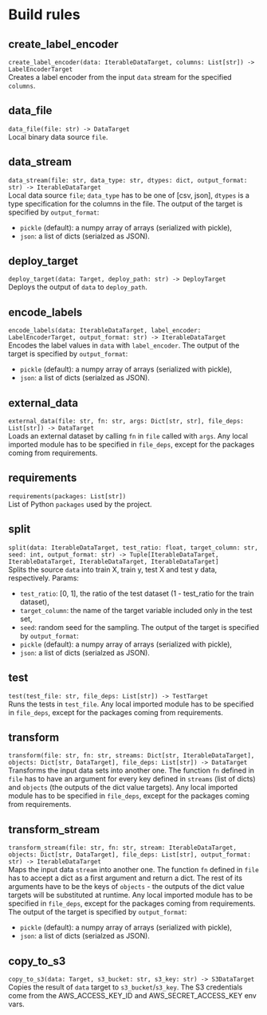 # Build rules

## create_label_encoder
`create_label_encoder(data: IterableDataTarget, columns: List[str]) -> LabelEncoderTarget`<br/>
Creates a label encoder from the input `data` stream for the specified `columns`.

## data_file
`data_file(file: str) -> DataTarget`<br/>
Local binary data source `file`.

## data_stream
`data_stream(file: str, data_type: str, dtypes: dict, output_format: str) -> IterableDataTarget`<br/>
Local data source `file`; `data_type` has to be one of [csv, json], `dtypes` is a type specification for the columns in the file.
The output of the target is specified by `output_format`:<br>
 * `pickle` (default): a numpy array of arrays (serialized with pickle),<br>
 * `json`: a list of dicts (serialzed as JSON).

## deploy_target
`deploy_target(data: Target, deploy_path: str) -> DeployTarget`<br/>
Deploys the output of `data` to `deploy_path`.

## encode_labels
`encode_labels(data: IterableDataTarget, label_encoder: LabelEncoderTarget, output_format: str) -> IterableDataTarget`<br/>
Encodes the label values in `data` with `label_encoder`.
The output of the target is specified by `output_format`:<br>
 * `pickle` (default): a numpy array of arrays (serialized with pickle),<br>
 * `json`: a list of dicts (serialzed as JSON).

## external_data
`external_data(file: str, fn: str, args: Dict[str, str], file_deps: List[str]) -> DataTarget`<br/>
Loads an external dataset by calling `fn` in `file` called with `args`.
Any local imported module has to be specified in `file_deps`, except for the packages coming from requirements.

## requirements
`requirements(packages: List[str])`<br/>
List of Python `packages` used by the project.

## split
`split(data: IterableDataTarget, test_ratio: float, target_column: str, seed: int, output_format: str) -> Tuple[IterableDataTarget, IterableDataTarget, IterableDataTarget, IterableDataTarget]`<br/>
Splits the source `data` into train X, train y, test X and test y data, respectively. Params:<br>
 * `test_ratio`: [0, 1], the ratio of the test dataset (1 - test_ratio for the train dataset),<br>
 * `target_column`: the name of the target variable included only in the test set,<br>
 * `seed`: random seed for the sampling.
The output of the target is specified by `output_format`:<br>
 * `pickle` (default): a numpy array of arrays (serialized with pickle),<br>
 * `json`: a list of dicts (serialzed as JSON).

## test
`test(test_file: str, file_deps: List[str]) -> TestTarget`<br/>
Runs the tests in `test_file`.
Any local imported module has to be specified in `file_deps`, except for the packages coming from requirements.

## transform
`transform(file: str, fn: str, streams: Dict[str, IterableDataTarget], objects: Dict[str, DataTarget], file_deps: List[str]) -> DataTarget`<br/>
Transforms the input data sets into another one. The function `fn` defined in `file` has to have an argument for every key defined in `streams` (list of dicts) and `objects` (the outputs of the dict value targets).
Any local imported module has to be specified in `file_deps`, except for the packages coming from requirements.

## transform_stream
`transform_stream(file: str, fn: str, stream: IterableDataTarget, objects: Dict[str, DataTarget], file_deps: List[str], output_format: str) -> IterableDataTarget`<br/>
Maps the input data `stream` into another one. The function `fn` defined in `file` has to accept a dict as a first argument and return a dict. The rest of its arguments have to be the keys of `objects` - the outputs of the dict value targets will be substituted at runtime.
Any local imported module has to be specified in `file_deps`, except for the packages coming from requirements.
The output of the target is specified by `output_format`:<br>
 * `pickle` (default): a numpy array of arrays (serialized with pickle),<br>
 * `json`: a list of dicts (serialzed as JSON).

## copy_to_s3
`copy_to_s3(data: Target, s3_bucket: str, s3_key: str) -> S3DataTarget`<br/>
Copies the result of `data` target to `s3_bucket`/`s3_key`. The S3 credentials come from the AWS_ACCESS_KEY_ID and AWS_SECRET_ACCESS_KEY env vars.

